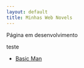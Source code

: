 ```yaml
---
layout: default
title: Minhas Web Novels
---
```

Página em desenvolvimento

teste

* [Basic Man](/novels/Basic_Man.md)